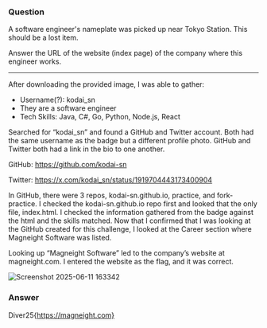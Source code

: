 ### Question
A software engineer's nameplate was picked up near Tokyo Station. This should be a lost item.

Answer the URL of the website (index page) of the company where this engineer works.

------------------------------------------

After downloading the provided image, I was able to gather:
- Username(?): kodai_sn
- They are a software engineer
- Tech Skills: Java, C#, Go, Python, Node.js, React

Searched for “kodai_sn” and found a GitHub and Twitter account. Both had the same username as the badge but a different profile photo. GitHub and Twitter both had a link in the bio to one another.

GitHub: https://github.com/kodai-sn

Twitter: https://x.com/kodai_sn/status/1919704443173400904

In GitHub, there were 3 repos, kodai-sn.github.io, practice, and fork-practice. I checked the kodai-sn.github.io repo first and looked that the only file, index.html. I checked the information gathered from the badge against the html and the skills matched. Now that I confirmed that I was looking at the GitHub created for this challenge, I looked at the Career section where Magneight Software was listed.

Looking up “Magneight Software” led to the company’s website at magneight.com. I entered the website as the flag, and it was correct.

![Screenshot 2025-06-11 163342](https://github.com/user-attachments/assets/b57f9e82-efd7-4516-88e4-4af8e773b47f)

### Answer 
Diver25{https://magneight.com}
